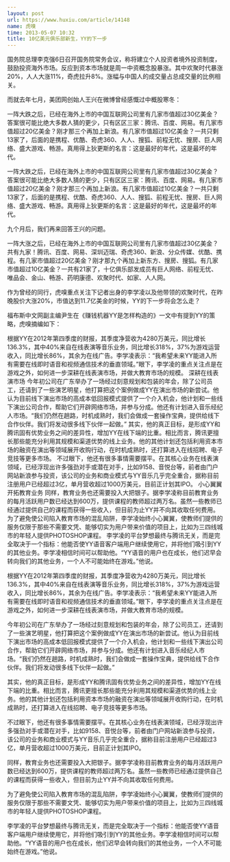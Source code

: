 ```yaml
---
layout: post
url: https://www.huxiu.com/article/14148
name: 虎嗅
time: 2013-05-07 10:32
title: 10亿美元俱乐部新生，YY的下一步
---
```

国务院总理李克强6日召开国务院常务会议，称将建立个人投资者境外投资制度，鼓励投资海外市场。反应到资本市场就是周一中资概念股暴涨。其中欢聚时代暴涨20%，人人大涨11%，奇虎拉升8%。涨幅与中国人的成交量占总成交量的比例相关。

而就去年七月，美团网创始人王兴在微博曾经感慨过中概股寒冬：

一阵大跌之后，已经在海外上市的中国互联网公司里有几家市值超过30亿美金？答案很可能比绝大多数人猜的更少，只有区区三家：腾讯、百度、网易。有几家市值超过20亿美金？刚才那三个再加上新浪。有几家市值超过10亿美金？一共只剩13家了，后面的是携程、优酷、奇虎360、人人、搜狐、前程无忧、搜房、巨人网络、盛大游戏、畅游。真用得上狄更斯的名言：这是最好的年代，这是最坏的年代。

一阵大跌之后，已经在海外上市的中国互联网公司里有几家市值超过30亿美金？答案很可能比绝大多数人猜的更少，只有区区三家：腾讯、百度、网易。有几家市值超过20亿美金？刚才那三个再加上新浪。有几家市值超过10亿美金？一共只剩13家了，后面的是携程、优酷、奇虎360、人人、搜狐、前程无忧、搜房、巨人网络、盛大游戏、畅游。真用得上狄更斯的名言：这是最好的年代，这是最坏的年代。

九个月后，我们再来回答王兴的问题。

一阵大涨之后，已经在海外上市的中国互联网公司里有几家市值超过30亿美金？共有九家！腾讯、百度、网易、深圳迈瑞、奇虎360、新浪、分众传媒、优酷、携程。有几家市值超过20亿美金？刚才那九个再加上新东方、搜房、搜狐。有几家市值超过10亿美金？一共有21家了，十亿俱乐部发成员有巨人网络、前程无忧、唯品会、金山、畅游、药明康德、欢聚时代、如家、人人网。

作为曾经的同行，虎嗅重点关注下记者出身的李学凌以及他带领的欢聚时代，在昨晚股价大涨20%，市值达到11.7亿美金的时候，YY的下一步将会怎么走？

福布斯中文网副主编尹生在《赚钱机器YY是怎样构造的》一文中有提到YY的策略，虎嗅摘编如下：

根据YY在2012年第四季度的财报，其季度净营收为4280万美元，同比增长136.3%，其中40%来自在线表演等音乐业务，同比增长318%，37%为游戏运营收入，同比增长86%，其余为在线广告。李学凌表示：“我希望未来YY能进入所有需要在线即时语音和视频通信技术的垂直领域。”眼下，李学凌的重点关注点是在游戏之外，如何进一步深耕在线表演市场，并做大教育市场的规模。 深耕在线表演市场 今年初公司在广东举办了一场经过刻意规划和包装的年会，除了公司员工，还请到了一些演艺明星，他打算把这个案例做成YY在演出市场的新尝试。他认为目前线下演出市场的高成本低回报模式提供了一个介入机会，他计划和一些线下演出公司合作，帮助它们开辟网络市场，并参与分成。他还有计划进入音乐经纪人市场。“我们仍然在趟路，时机成熟时，我们会做成一套操作宝典，提供给线下合作伙伴。我们将发动很多线下伙伴一起做。” 其实，他的真正目标，是形成YY和腾讯固有优势业务之间的差异性，增加YY在线下端的比重。相比而言，腾讯更擅长那些能充分利用其规模和渠道优势的线上业务。他的其他计划还包括利用资本市场的融资在演出等领域展开收购行动，在时机成熟时，还打算进入在线招聘、电子竞技等更多市场。 不过眼下，他还有很多事情需要摆平。在其核心业务在线表演领域，已经浮现出许多强劲对手或潜在对手，比如9158、音悦台等，前者由门户网站新浪参与投资，该公司的业务和商业模式与YY音乐几乎完全重合，据称目前注册用户已经超过3亿，单月营收超过1000万美元，目前正计划其IPO。 小心翼翼开拓教育业务 同样，教育业务也还需要投入大把银子。据李学凌称目前教育业务的每月活跃用户数已经达到600万，提供课程的教师超过两万名。虽然一些教师已经通过提供自己的课程而获得一些收入，但目前为止YY并不向其收取任何费用。 为了避免使公司陷入教育市场的混乱陷阱，李学凌始终小心翼翼，使教师们提供的服务仅限于那些不需要文凭、能够切实为用户带来价值的项目上，比如为三四线城市的年轻人提供PHOTOSHOP课程。 李学凌的平台梦想最终与腾讯无关，而是完全取决于一个指标：他能否使YY语音客户端用户继续使用它，并将他们吸引到YY的其他业务。李学凌相信时间可以帮助他。“YY语音的用户也在成长，他们迟早会转向我们的其他业务，一个人不可能始终在游戏。”他说。

根据YY在2012年第四季度的财报，其季度净营收为4280万美元，同比增长136.3%，其中40%来自在线表演等音乐业务，同比增长318%，37%为游戏运营收入，同比增长86%，其余为在线广告。李学凌表示：“我希望未来YY能进入所有需要在线即时语音和视频通信技术的垂直领域。”眼下，李学凌的重点关注点是在游戏之外，如何进一步深耕在线表演市场，并做大教育市场的规模。

今年初公司在广东举办了一场经过刻意规划和包装的年会，除了公司员工，还请到了一些演艺明星，他打算把这个案例做成YY在演出市场的新尝试。他认为目前线下演出市场的高成本低回报模式提供了一个介入机会，他计划和一些线下演出公司合作，帮助它们开辟网络市场，并参与分成。他还有计划进入音乐经纪人市场。“我们仍然在趟路，时机成熟时，我们会做成一套操作宝典，提供给线下合作伙伴。我们将发动很多线下伙伴一起做。”

其实，他的真正目标，是形成YY和腾讯固有优势业务之间的差异性，增加YY在线下端的比重。相比而言，腾讯更擅长那些能充分利用其规模和渠道优势的线上业务。他的其他计划还包括利用资本市场的融资在演出等领域展开收购行动，在时机成熟时，还打算进入在线招聘、电子竞技等更多市场。

不过眼下，他还有很多事情需要摆平。在其核心业务在线表演领域，已经浮现出许多强劲对手或潜在对手，比如9158、音悦台等，前者由门户网站新浪参与投资，该公司的业务和商业模式与YY音乐几乎完全重合，据称目前注册用户已经超过3亿，单月营收超过1000万美元，目前正计划其IPO。

同样，教育业务也还需要投入大把银子。据李学凌称目前教育业务的每月活跃用户数已经达到600万，提供课程的教师超过两万名。虽然一些教师已经通过提供自己的课程而获得一些收入，但目前为止YY并不向其收取任何费用。

为了避免使公司陷入教育市场的混乱陷阱，李学凌始终小心翼翼，使教师们提供的服务仅限于那些不需要文凭、能够切实为用户带来价值的项目上，比如为三四线城市的年轻人提供PHOTOSHOP课程。

李学凌的平台梦想最终与腾讯无关，而是完全取决于一个指标：他能否使YY语音客户端用户继续使用它，并将他们吸引到YY的其他业务。李学凌相信时间可以帮助他。“YY语音的用户也在成长，他们迟早会转向我们的其他业务，一个人不可能始终在游戏。”他说。

